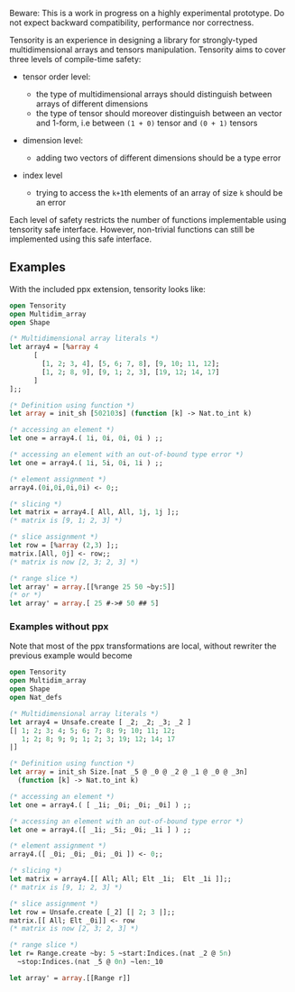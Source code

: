 Beware: This is a work in progress on a highly experimental prototype.
Do not expect backward compatibility, performance nor correctness.


Tensority is an experience in designing a library for strongly-typed
multidimensional arrays and tensors manipulation. Tensority aims to
cover three levels of compile-time safety:

* tensor order level:
  * the type of multidimensional arrays should distinguish between
    arrays of different dimensions
  * the type of tensor should moreover distinguish between an vector and 1-form,
  i.e between `(1 + 0)` tensor and `(0 + 1)` tensors

* dimension level:
  * adding two vectors of different dimensions should be a type error

* index level
  * trying to access the `k+1`th elements of an array of size `k` should be
  an error

Each level of safety restricts the number of functions implementable using
tensority safe interface. However, non-trivial functions can still be
implemented using this safe interface.


## Examples

With the included ppx extension, tensority looks like:

```OCaml
open Tensority
open Multidim_array
open Shape

(* Multidimensional array literals *)
let array4 = [%array 4
      [
        [1, 2; 3, 4], [5, 6; 7, 8], [9, 10; 11, 12];
        [1, 2; 8, 9], [9, 1; 2, 3], [19, 12; 14, 17]
      ]
];;

(* Definition using function *)
let array = init_sh [502103s] (function [k] -> Nat.to_int k)

(* accessing an element *)
let one = array4.( 1i, 0i, 0i, 0i ) ;;

(* accessing an element with an out-of-bound type error *)
let one = array4.( 1i, 5i, 0i, 1i ) ;;

(* element assignment *)
array4.(0i,0i,0i,0i) <- 0;;

(* slicing *)
let matrix = array4.[ All, All, 1j, 1j ];;
(* matrix is [9, 1; 2, 3] *)

(* slice assignment *)
let row = [%array (2,3) ];;
matrix.[All, 0j] <- row;;
(* matrix is now [2, 3; 2, 3] *)

(* range slice *)
let array' = array.[[%range 25 50 ~by:5]]
(* or *)
let array' = array.[ 25 #-># 50 ## 5]


```

### Examples without ppx

Note that most of the ppx transformations are local, without
rewriter the previous example would become

```OCaml
open Tensority
open Multidim_array
open Shape
open Nat_defs

(* Multidimensional array literals *)
let array4 = Unsafe.create [ _2; _2; _3; _2 ]
[| 1; 2; 3; 4; 5; 6; 7; 8; 9; 10; 11; 12;
   1; 2; 8; 9; 9; 1; 2; 3; 19; 12; 14; 17
|]

(* Definition using function *)
let array = init_sh Size.[nat _5 @ _0 @ _2 @ _1 @ _0 @ _3n]
  (function [k] -> Nat.to_int k)

(* accessing an element *)
let one = array4.( [ _1i; _0i; _0i; _0i] ) ;;

(* accessing an element with an out-of-bound type error *)
let one = array4.([ _1i; _5i; _0i; _1i ] ) ;;

(* element assignment *)
array4.([ _0i; _0i; _0i; _0i ]) <- 0;;

(* slicing *)
let matrix = array4.[[ All; All; Elt _1i;  Elt _1i ]];;
(* matrix is [9, 1; 2, 3] *)

(* slice assignment *)
let row = Unsafe.create [_2] [| 2; 3 |];;
matrix.[[ All; Elt _0i]] <- row
(* matrix is now [2, 3; 2, 3] *)

(* range slice *)
let r= Range.create ~by: 5 ~start:Indices.(nat _2 @ 5n)
  ~stop:Indices.(nat _5 @ 0n) ~len:_10

let array' = array.[[Range r]]

```

